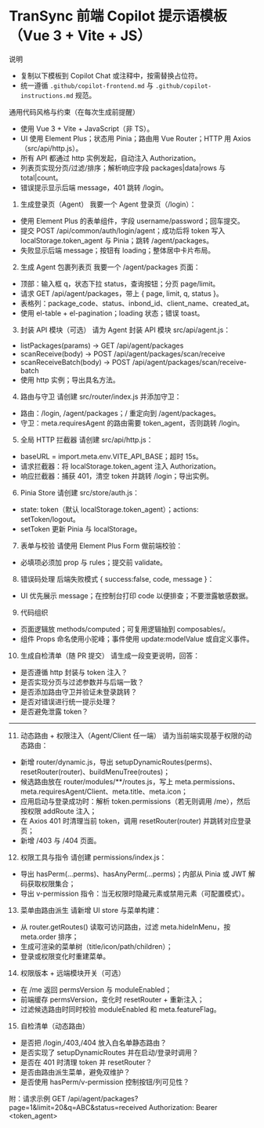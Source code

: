 # TranSync 前端 Copilot 提示语模板（Vue 3 + Vite + JS）

说明

- 复制以下模板到 Copilot Chat 或注释中，按需替换占位符。
- 统一遵循 `.github/copilot-frontend.md` 与 `.github/copilot-instructions.md` 规范。

通用代码风格与约束（在每次生成前提醒）

- 使用 Vue 3 + Vite + JavaScript（非 TS）。
- UI 使用 Element Plus；状态用 Pinia；路由用 Vue Router；HTTP 用 Axios（src/api/http.js）。
- 所有 API 都通过 http 实例发起，自动注入 Authorization。
- 列表页实现分页/过滤/排序；解析响应字段 packages|data|rows 与 total|count。
- 错误提示显示后端 message，401 跳转 /login。

1. 生成登录页（Agent）
   我要一个 Agent 登录页（/login）：

- 使用 Element Plus 的表单组件，字段 username/password；回车提交。
- 提交 POST /api/common/auth/login/agent；成功后将 token 写入 localStorage.token_agent 与 Pinia；跳转 /agent/packages。
- 失败显示后端 message；按钮有 loading；整体居中卡片布局。

2. 生成 Agent 包裹列表页
   我要一个 /agent/packages 页面：

- 顶部：输入框 q，状态下拉 status，查询按钮；分页 page/limit。
- 请求 GET /api/agent/packages，带上 { page, limit, q, status }。
- 表格列：package_code、status、inbond_id、client_name、created_at。
- 使用 el-table + el-pagination；loading 状态；错误 toast。

3. 封装 API 模块（可选）
   请为 Agent 封装 API 模块 src/api/agent.js：

- listPackages(params) -> GET /api/agent/packages
- scanReceive(body) -> POST /api/agent/packages/scan/receive
- scanReceiveBatch(body) -> POST /api/agent/packages/scan/receive-batch
- 使用 http 实例；导出具名方法。

4. 路由与守卫
   请创建 src/router/index.js 并添加守卫：

- 路由：/login, /agent/packages；/ 重定向到 /agent/packages。
- 守卫：meta.requiresAgent 的路由需要 token_agent，否则跳转 /login。

5. 全局 HTTP 拦截器
   请创建 src/api/http.js：

- baseURL = import.meta.env.VITE_API_BASE；超时 15s。
- 请求拦截器：将 localStorage.token_agent 注入 Authorization。
- 响应拦截器：捕获 401，清空 token 并跳转 /login；导出实例。

6. Pinia Store
   请创建 src/store/auth.js：

- state: token（默认 localStorage.token_agent）；actions: setToken/logout。
- setToken 更新 Pinia 与 localStorage。

7. 表单与校验
   请使用 Element Plus Form 做前端校验：

- 必填项必须加 prop 与 rules；提交前 validate。

8. 错误码处理
   后端失败模式 { success:false, code, message }：

- UI 优先展示 message；在控制台打印 code 以便排查；不要泄露敏感数据。

9. 代码组织

- 页面逻辑放 methods/computed；可复用逻辑抽到 composables/。
- 组件 Props 命名使用小驼峰；事件使用 update:modelValue 或自定义事件。

10. 生成自检清单（随 PR 提交）
    请生成一段变更说明，回答：

- 是否遵循 http 封装与 token 注入？
- 是否实现分页与过滤参数并与后端一致？
- 是否添加路由守卫并验证未登录跳转？
- 是否对错误进行统一提示处理？
- 是否避免泄露 token？

---

11. 动态路由 + 权限注入（Agent/Client 任一端）
    请为当前端实现基于权限的动态路由：

- 新增 router/dynamic.js，导出 setupDynamicRoutes(perms)、resetRouter(router)、buildMenuTree(routes)；
- 候选路由放在 router/modules/\*\*/routes.js，写上 meta.permissions、meta.requiresAgent/Client、meta.title、meta.icon；
- 应用启动与登录成功时：解析 token.permissions（若无则调用 /me），然后按权限 addRoute 注入；
- 在 Axios 401 时清理当前 token，调用 resetRouter(router) 并跳转对应登录页；
- 新增 /403 与 /404 页面。

12. 权限工具与指令
    请创建 permissions/index.js：

- 导出 hasPerm(...perms)、hasAnyPerm(...perms)；内部从 Pinia 或 JWT 解码获取权限集合；
- 导出 v-permission 指令：当无权限时隐藏元素或禁用元素（可配置模式）。

13. 菜单由路由派生
    请新增 UI store 与菜单构建：

- 从 router.getRoutes() 读取可访问路由，过滤 meta.hideInMenu，按 meta.order 排序；
- 生成可渲染的菜单树（title/icon/path/children）；
- 登录或权限变化时重建菜单。

14. 权限版本 + 远端模块开关（可选）

- 在 /me 返回 permsVersion 与 moduleEnabled；
- 前端缓存 permsVersion，变化时 resetRouter + 重新注入；
- 过滤候选路由时同时校验 moduleEnabled 和 meta.featureFlag。

15. 自检清单（动态路由）

- 是否把 /login,/403,/404 放入白名单静态路由？
- 是否实现了 setupDynamicRoutes 并在启动/登录时调用？
- 是否在 401 时清理 token 并 resetRouter？
- 是否由路由派生菜单，避免双维护？
- 是否使用 hasPerm/v-permission 控制按钮/列可见性？

附：请求示例
GET /api/agent/packages?page=1&limit=20&q=ABC&status=received
Authorization: Bearer <token_agent>
